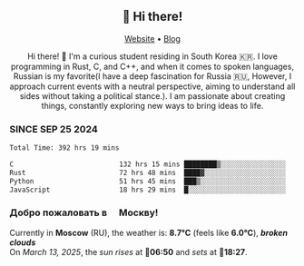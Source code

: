 <h2 align="center">👋 Hi there!</h2>
<p align="center">
  <a href="https://urdekcah.ru">Website</a> •
  <a href="https://urdekcah.blog">Blog</a>
</p>

<p align="center">
  Hi there! 👋 I'm a curious student residing in South Korea 🇰🇷. I love programming in Rust, C, and C++, and when it comes to spoken languages, Russian is my favorite(I have a deep fascination for Russia 🇷🇺, However, I approach current events with a neutral perspective, aiming to understand all sides without taking a political stance.). I am passionate about creating things, constantly exploring new ways to bring ideas to life.
</p>

### SINCE SEP 25 2024
<!--START_SECTION:waka-->
<!--LAST_WAKA_UPDATE:2025-03-13 18:30:07-->
```txt
Total Time: 392 hrs 19 mins

C                          132 hrs 15 mins ████████▒░░░░░░░░░░░░░░░░   32.81 %
Rust                       72 hrs 48 mins  ████▓░░░░░░░░░░░░░░░░░░░░   18.06 %
Python                     51 hrs 45 mins  ███▒░░░░░░░░░░░░░░░░░░░░░   12.84 %
JavaScript                 18 hrs 29 mins  █░░░░░░░░░░░░░░░░░░░░░░░░   04.59 %
```
<!--END_SECTION:waka-->

<h3>Добро пожаловать в <img src="https://cdn-icons-png.flaticon.com/512/197/197408.png" width="13"/> Москву!</h3>

<!--START_SECTION:weather:moscow-->
<!--LAST_WEATHER_UPDATE:2025-03-13 18:30:06-->
Currently in **Moscow** (RU), the weather is: **8.7°C** (feels like **6.0°C**), ***broken clouds***<br/>
On *March 13, 2025*, the *sun rises* at 🌅**06:50** and *sets* at 🌇**18:27**.
<!--END_SECTION:weather-->
